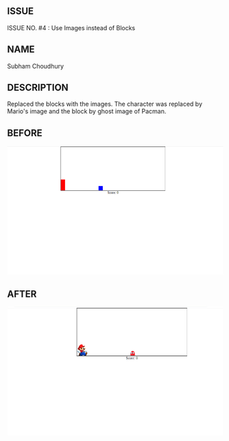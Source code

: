 ## ISSUE
ISSUE NO. #4 : Use Images instead of Blocks

## NAME
Subham Choudhury

## DESCRIPTION
Replaced the blocks with the images. The character was replaced by Mario's image and the block by ghost image of Pacman.

## BEFORE
<img src= "before.png" height=300px/>

## AFTER
<img src="after.png" height=300px/>

